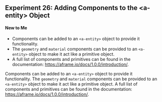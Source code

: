 ## Experiment 26: Adding Components to the \<a-entity\> Object

#### New to Me
- Components can be added to an `<a-entity>` object to provide it functionality.
- The `geometry` and `material` components can be provided to an `<a-entity>` object to make it act like a primitive object.
- A full list of components and primitives can be found in the documentation: https://aframe.io/docs/1.0.0/introduction/.

Components can be added to an `<a-entity>` object to provide it functionality. The `geometry` and `material` components can be provided to an `<a-entity>` object to make it act like a primitive object. A full list of components and primitives can be found in the documentation: https://aframe.io/docs/1.0.0/introduction/.
